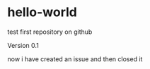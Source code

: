 # hello-world
test first repository on github

Version 0.1

now i have created an issue and then closed it
